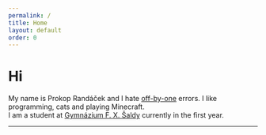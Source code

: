 ```yaml
---
permalink: /
title: Home
layout: default
order: 0
---
```

# Hi
My name is Prokop Randáček and I hate [off-by-one](https://en.wikipedia.org/wiki/Off-by-one_error) errors. I like programming, cats and playing Minecraft.  
I am a student at [Gymnázium F. X. Šaldy](https://gfxs.cz) currently in the first year.

***
